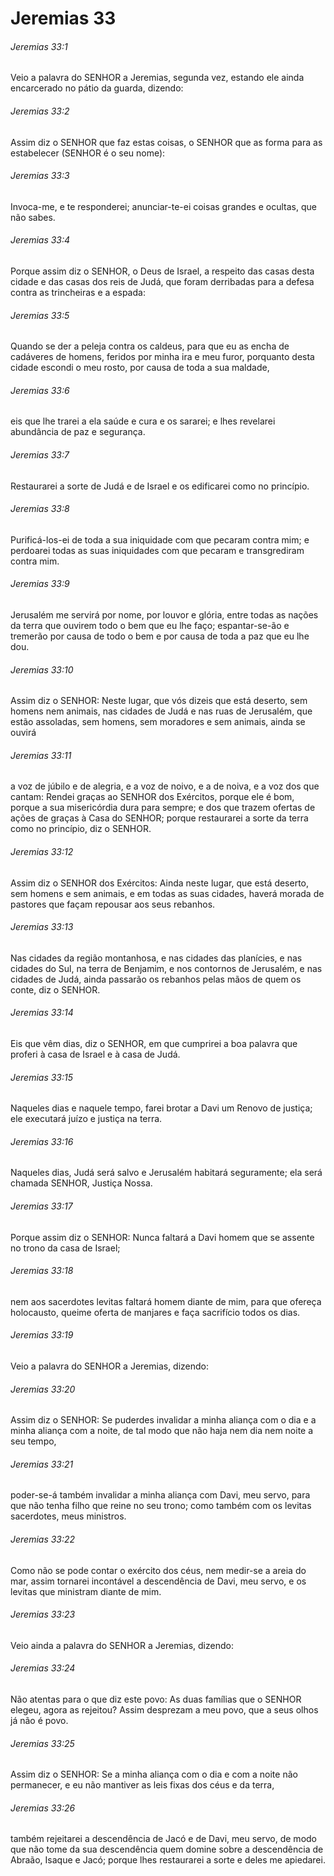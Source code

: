 # Jeremias 33

###### Jeremias 33:1

Veio a palavra do SENHOR a Jeremias, segunda vez, estando ele ainda encarcerado no pátio da guarda, dizendo:

###### Jeremias 33:2

Assim diz o SENHOR que faz estas coisas, o SENHOR que as forma para as estabelecer (SENHOR é o seu nome):

###### Jeremias 33:3

Invoca-me, e te responderei; anunciar-te-ei coisas grandes e ocultas, que não sabes.

###### Jeremias 33:4

Porque assim diz o SENHOR, o Deus de Israel, a respeito das casas desta cidade e das casas dos reis de Judá, que foram derribadas para a defesa contra as trincheiras e a espada:

###### Jeremias 33:5

Quando se der a peleja contra os caldeus, para que eu as encha de cadáveres de homens, feridos por minha ira e meu furor, porquanto desta cidade escondi o meu rosto, por causa de toda a sua maldade,

###### Jeremias 33:6

eis que lhe trarei a ela saúde e cura e os sararei; e lhes revelarei abundância de paz e segurança.

###### Jeremias 33:7

Restaurarei a sorte de Judá e de Israel e os edificarei como no princípio.

###### Jeremias 33:8

Purificá-los-ei de toda a sua iniquidade com que pecaram contra mim; e perdoarei todas as suas iniquidades com que pecaram e transgrediram contra mim.

###### Jeremias 33:9

Jerusalém me servirá por nome, por louvor e glória, entre todas as nações da terra que ouvirem todo o bem que eu lhe faço; espantar-se-ão e tremerão por causa de todo o bem e por causa de toda a paz que eu lhe dou.

###### Jeremias 33:10

Assim diz o SENHOR: Neste lugar, que vós dizeis que está deserto, sem homens nem animais, nas cidades de Judá e nas ruas de Jerusalém, que estão assoladas, sem homens, sem moradores e sem animais, ainda se ouvirá

###### Jeremias 33:11

a voz de júbilo e de alegria, e a voz de noivo, e a de noiva, e a voz dos que cantam: Rendei graças ao SENHOR dos Exércitos, porque ele é bom, porque a sua misericórdia dura para sempre; e dos que trazem ofertas de ações de graças à Casa do SENHOR; porque restaurarei a sorte da terra como no princípio, diz o SENHOR.

###### Jeremias 33:12

Assim diz o SENHOR dos Exércitos: Ainda neste lugar, que está deserto, sem homens e sem animais, e em todas as suas cidades, haverá morada de pastores que façam repousar aos seus rebanhos.

###### Jeremias 33:13

Nas cidades da região montanhosa, e nas cidades das planícies, e nas cidades do Sul, na terra de Benjamim, e nos contornos de Jerusalém, e nas cidades de Judá, ainda passarão os rebanhos pelas mãos de quem os conte, diz o SENHOR.

###### Jeremias 33:14

Eis que vêm dias, diz o SENHOR, em que cumprirei a boa palavra que proferi à casa de Israel e à casa de Judá.

###### Jeremias 33:15

Naqueles dias e naquele tempo, farei brotar a Davi um Renovo de justiça; ele executará juízo e justiça na terra.

###### Jeremias 33:16

Naqueles dias, Judá será salvo e Jerusalém habitará seguramente; ela será chamada SENHOR, Justiça Nossa.

###### Jeremias 33:17

Porque assim diz o SENHOR: Nunca faltará a Davi homem que se assente no trono da casa de Israel;

###### Jeremias 33:18

nem aos sacerdotes levitas faltará homem diante de mim, para que ofereça holocausto, queime oferta de manjares e faça sacrifício todos os dias.

###### Jeremias 33:19

Veio a palavra do SENHOR a Jeremias, dizendo:

###### Jeremias 33:20

Assim diz o SENHOR: Se puderdes invalidar a minha aliança com o dia e a minha aliança com a noite, de tal modo que não haja nem dia nem noite a seu tempo,

###### Jeremias 33:21

poder-se-á também invalidar a minha aliança com Davi, meu servo, para que não tenha filho que reine no seu trono; como também com os levitas sacerdotes, meus ministros.

###### Jeremias 33:22

Como não se pode contar o exército dos céus, nem medir-se a areia do mar, assim tornarei incontável a descendência de Davi, meu servo, e os levitas que ministram diante de mim.

###### Jeremias 33:23

Veio ainda a palavra do SENHOR a Jeremias, dizendo:

###### Jeremias 33:24

Não atentas para o que diz este povo: As duas famílias que o SENHOR elegeu, agora as rejeitou? Assim desprezam a meu povo, que a seus olhos já não é povo.

###### Jeremias 33:25

Assim diz o SENHOR: Se a minha aliança com o dia e com a noite não permanecer, e eu não mantiver as leis fixas dos céus e da terra,

###### Jeremias 33:26

também rejeitarei a descendência de Jacó e de Davi, meu servo, de modo que não tome da sua descendência quem domine sobre a descendência de Abraão, Isaque e Jacó; porque lhes restaurarei a sorte e deles me apiedarei.

